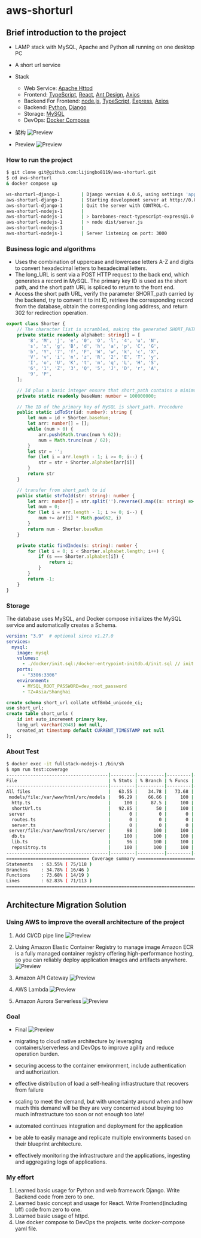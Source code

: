 # aws-shorturl

## **Brief introduction to the project**
* LAMP stack with MySQL, Apache and Python all running on one desktop PC
* A short url service
* Stack
  * Web Service: [Apache Httpd](https://github.com/apache/httpd)
  * Frontend: [TypeScript](https://github.com/microsoft/TypeScript), [React](https://github.com/facebook/react), [Ant Design](https://github.com/ant-design/ant-design), [Axios](https://github.com/axios/axios)
  * Backend For Frontend: [node.js](https://github.com/topics/nodejs), [TypeScript](https://github.com/microsoft/TypeScript), [Express](https://github.com/expressjs/express), [Axios](https://github.com/axios/axios)
  * Backend: [Python](https://github.com/search?q=python), [Django](https://github.com/django/django)
  * Storage: [MySQL](https://github.com/mysqljs/mysql)
  * DevOps: [Docker Compose](https://docs.docker.com/compose/)
  
* 架构
![Preview](https://github.com/lijingbo8119/aws-shorturl/blob/master/images/architecture1.png?raw=true)

* Preview
![Preview](https://github.com/lijingbo8119/aws-shorturl/blob/master/images/preview.png?raw=true)

### **How to run the project**
```bash
$ git clone git@github.com:lijingbo8119/aws-shorturl.git
$ cd aws-shorturl
& docker compose up

ws-shorturl-django-1        | Django version 4.0.6, using settings 'app.settings'
aws-shorturl-django-1       | Starting development server at http://0.0.0.0:8080/
aws-shorturl-django-1       | Quit the server with CONTROL-C.
aws-shorturl-nodejs-1       | 
aws-shorturl-nodejs-1       | > barebones-react-typescript-express@1.0.0 start
aws-shorturl-nodejs-1       | > node dist/server.js
aws-shorturl-nodejs-1       | 
aws-shorturl-nodejs-1       | Server listening on port: 3000
```

### **Business logic and algorithms**
* Uses the combination of uppercase and lowercase letters A-Z and digits to convert hexadecimal letters to hexadecimal letters.
* The long_URL is sent via a POST HTTP request to the back end, which generates a record in MySQL. The primary key ID is used as the short path, and the short path URL is spliced to return to the front end.
* Access the short path URL, verify the parameter SHORT_path carried by the backend, try to convert it to int ID, retrieve the corresponding record from the database, obtain the corresponding long address, and return 302 for redirection operation.
```TypeScript
export class Shorter {
    // The character list is scrambled, making the generated SHORT_PATH look less regular.
    private static readonly alphabet: string[] = [
        '8', 'M', 'j', 'e', '0', 'O', 'l', '4', 'u', 'N',
        's', 'x', 'g', 'B', 'd', 'h', 'a', 'p', 'C', 'G',
        'b', 'Y', '7', 'f', 'F', 'W', 'w', 'k', 'c', 'X',
        'V', 'v', 'i', 'n', 'z', 'R', '2', 'E', 'T', 'y',
        'I', 'o', 'U', 'K', 't', 'm', 'q', 'L', 'H', 'S',
        '6', '1', 'Z', '3', 'Q', '5', 'J', 'D', 'r', 'A',
        '9', 'P',
    ];

    // Id plus a basic integer ensure that short_path contains a minimum of five characters
    private static readonly baseNum: number = 100000000;

    // The ID of the primary key of MySQL is short_path. Procedure
    public static idToStr(id: number): string {
        let num = id + Shorter.baseNum;
        let arr: number[] = [];
        while (num > 0) {
            arr.push(Math.trunc(num % 62));
            num = Math.trunc(num / 62);
        }
        let str = '';
        for (let i = arr.length - 1; i >= 0; i--) {
            str = str + Shorter.alphabet[arr[i]]
        }
        return str
    }

    // transfer from short_path to id
    public static strToId(str: string): number {
        let arr: number[] = str.split('').reverse().map((s: string) => Shorter.findIndex(s))
        let num = 0;
        for (let i = arr.length - 1; i >= 0; i--) {
            num += arr[i] * Math.pow(62, i)
        }
        return num - Shorter.baseNum
    }

    private static findIndex(s: string): number {
        for (let i = 0; i < Shorter.alphabet.length; i++) {
            if (s === Shorter.alphabet[i]) {
                return i;
            }
        }
        return -1;
    }
}
```

### Storage

The database uses MySQL, and Docker compose initializes the MySQL service and automatically creates a Schema.

```YAML
version: "3.9"  # optional since v1.27.0
services:
  mysql:
    image: mysql
    volumes:
      - ./docker/init.sql:/docker-entrypoint-initdb.d/init.sql // init database ddl sql
    ports:
      - "3306:3306"
    environment:
      - MYSQL_ROOT_PASSWORD=dev_root_password
      - TZ=Asia/Shanghai
```

```SQL
create schema short_url collate utf8mb4_unicode_ci;
use short_url;
create table short_urls (
    id int auto_increment primary key,
    long_url varchar(2048) not null,
    created_at timestamp default CURRENT_TIMESTAMP not null
);
```

### About Test
```BASH
$ docker exec -it fullstack-nodejs-1 /bin/sh
$ npm run test:coverage
--------------------------------------|---------|----------|---------|---------|-------------------
File                                  | % Stmts | % Branch | % Funcs | % Lines | Uncovered Line #s 
--------------------------------------|---------|----------|---------|---------|-------------------
All files                             |   63.55 |    34.78 |   73.68 |   62.83 |                   
 models/file:/var/www/html/src/models |   96.29 |    66.66 |     100 |   96.29 |                   
  http.ts                             |     100 |     87.5 |     100 |     100 | 16                
  shortUrl.ts                         |   92.85 |       50 |     100 |   92.85 | 23                
 server                               |       0 |        0 |       0 |       0 |                   
  routes.ts                           |       0 |        0 |       0 |       0 | 8-69              
  server.ts                           |       0 |        0 |       0 |       0 | 4-10              
 server/file:/var/www/html/src/server |      98 |      100 |     100 |   97.82 |                   
  db.ts                               |     100 |      100 |     100 |     100 |                   
  lib.ts                              |      96 |      100 |     100 |   95.23 | 43                
  repositroy.ts                       |     100 |      100 |     100 |     100 |                   
--------------------------------------|---------|----------|---------|---------|-------------------
=============================== Coverage summary ===============================
Statements   : 63.55% ( 75/118 )
Branches     : 34.78% ( 16/46 )
Functions    : 73.68% ( 14/19 )
Lines        : 62.83% ( 71/113 )
================================================================================
```

## Architecture Migration Solution

### Using AWS to improve the overall architecture of the project

1. Add CI/CD pipe line
![Preview](https://github.com/lijingbo8119/aws-shorturl/blob/master/images/architecture-cicd.png?raw=true)

2. Using Amazon Elastic Container Registry to manage image
Amazon ECR is a fully managed container registry offering high-performance hosting, so you can reliably deploy application images and artifacts anywhere.
![Preview](https://github.com/lijingbo8119/aws-shorturl/blob/master/images/Amazon-ECR.png?raw=true)

3. Amazon API Gateway
![Preview](https://github.com/lijingbo8119/aws-shorturl/blob/master/images/architecture-gateway.png?raw=true)

4. AWS Lambda
![Preview](https://github.com/lijingbo8119/aws-shorturl/blob/master/images/architecture-func.png?raw=true)

5. Amazon Aurora Serverless
![Preview](https://github.com/lijingbo8119/aws-shorturl/blob/master/images/architecture-database.png?raw=true)

### Goal
* Final 
![Preview](https://github.com/lijingbo8119/aws-shorturl/blob/master/images/architecture2.png?raw=true)

* migrating to cloud native architecture by leveraging containers/serverless and DevOps to improve agility and reduce operation burden.
* securing access to the container environment, include authentication and authorization.
* effective distribution of load a self-healing infrastructure that recovers from failure 
* scaling to meet the demand, but with uncertainty around when and how much this demand will be they are very concerned about buying too much infrastructure too soon or not enough too late!
* automated continues integration and deployment for the application
* be able to easily manage and replicate multiple environments based on their blueprint architecture.
* effectively monitoring the infrastructure and the applications, ingesting and aggregating logs of applications.

### My effort

1. Learned basic usage for Python and web framework Django. Write Backend code from zero to one.
2. Learned basic concept and usage for React. Write Frontend(including bff) code from zero to one.
3. Learned basic usage of httpd.
4. Use docker compose to DevOps the projects. write docker-compose yaml file.


